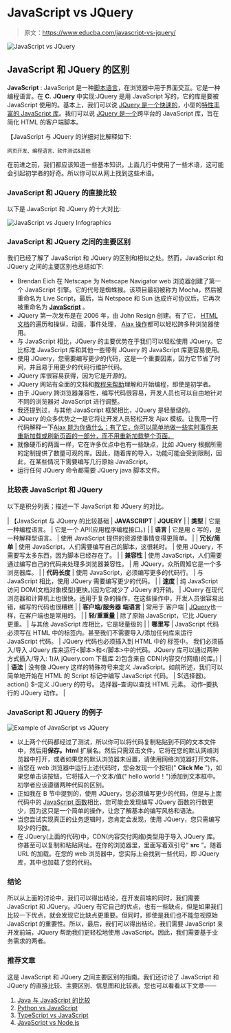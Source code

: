 # JavaScript vs JQuery

> 原文：<https://www.educba.com/javascript-vs-jquery/>

![JavaScript vs JQuery](img/6eb86c334b6c1858d247f6abdc3a79a7.png)



## JavaScript 和 JQuery 的区别

**JavaScript** : JavaScript 是一种[脚本语言](https://www.educba.com/programming-vs-scripting/)，在浏览器中用于界面交互。它是一种编程语言。在 **C.** **JQuery** 中实现:JQuery 是用 JavaScript 写的，它的库是要被 JavaScript 使用的。基本上，我们可以说 [JQuery 是一个快速的](https://www.educba.com/jquery-alternatives/)，小型的[特性丰富的 JavaScript 库](https://www.educba.com/javascript-interview-questions/)。我们可以说 [JQuery 是一个](https://www.educba.com/what-is-jquery/)跨平台的 JavaScript 库，旨在简化 HTML 的客户端脚本。

【JavaScript 与 JQuery 的详细对比解释如下:

<small>网页开发、编程语言、软件测试&其他</small>

在前进之前，我们都应该知道一些基本知识。上面几行中使用了一些术语，这可能会引起初学者的好奇。所以你可以从网上找到这些术语。

### JavaScript 和 JQuery 的直接比较

以下是 JavaScript 和 JQuery 的十大对比:

![JavaScript vs Jquery Infographics](img/fbc49a11172c1cbf87f3052999c5379d.png)



### JavaScript 和 JQuery 之间的主要区别

我们已经了解了 JavaScript 和 JQuery 的区别和相似之处。然而，JavaScript 和 JQuery 之间的主要区别也总结如下:

*   Brendan Eich 在 Netscape 为 Netscape Navigator web 浏览器创建了第一个 JavaScript 引擎。它的代号是蜘蛛猴。该项目最初被称为 Mocha，然后被重命名为 Live Script，最后，当 Netspace 和 Sun 达成许可协议后，它再次被重命名为 [**JavaScript**](https://www.educba.com/javascript-vs-jquery/) 。
*   JQuery 第一次发布是在 2006 年，由 John Resign 创建。有了它， [HTML 文档](https://www.educba.com/html-interview-questions/)的遍历和操纵，动画，事件处理， [Ajax 操作](https://www.educba.com/ajax-interview-questions/)都可以轻松跨多种浏览器使用。
*   与 JavaScript 相比，JQuery 的主要优势在于我们可以轻松使用 JQuery。它比标准 JavaScript 库和其他一些带有 JQuery 的 JavaScript 库更容易使用。
*   使用 JQuery，您需要编写更少的代码，这是一个重要因素，因为它节省了时间，并且易于用更少的代码行维护代码。
*   JQuery 库很容易获得，因为它是开源的。
*   JQuery 网站有全面的文档和[教程来帮助](https://www.educba.com/get-help-in-powershell/)理解和开始编程，即使是初学者。
*   由于 JQuery 跨浏览器兼容性，编写代码很容易，开发人员也可以自由地针对不同的浏览器对 JavaScript 进行调整。
*   我还提到过，与其他 JavaScript 框架相比，JQuery 是轻量级的。
*   JQuery 的众多优势之一是它将让开发人员轻松开发 Ajax 模板。让我用一行代码解释一下[Ajax 能为你做什么；有了它，你可以简单地做一些实时事件来重新加载或刷新页面的一部分，而不用重新加载整个页面。](https://www.educba.com/what-is-ajax/)
*   就像硬币的两面一样，它在许多优点中也有一些缺点，比如 JQuery 根据所需的定制提供了数量可观的库。因此，随着库的导入，功能可能会受到限制，因此，在某些情况下需要编写几行原始 JavaScript。
*   运行任何 JQuery 命令都需要 JQuery java 脚本文件。

### 比较表 JavaScript 和 JQuery

以下是积分列表；描述一下 JavaScript 和 JQuery 的对比。

| 【JavaScript 与 JQuery 的比较基础 | **JAVASCRIPT** | **JQUERY** |
| **类型** | 它是一种编程语言。 | 它是一个 API(应用程序编程接口。) |
| **语言** | 它是用 c 写的，是一种解释型语言。 | 使用 JavaScript 提供的资源使事情变得更简单。 |
| **冗长/简单** | 使用 JavaScript，人们需要编写自己的脚本，这很耗时。 | 使用 JQuery，不需要写太多东西，因为脚本已经存在了。 |
| **兼容性** | 使用 JavaScript，人们需要通过编写自己的代码来处理多浏览器兼容性。 | 用 JQuery，众所周知它是一个多浏览器库。 |
| **代码长度** | 使用 JavaScript，必须编写更多的代码行。 | 与 JavaScript 相比，使用 JQuery 需要编写更少的代码。 |
| **速度** | 纯 JavaScript 访问 DOM(文档对象模型)更快。)因为它减少了 JQuery 的开销。 | JQuery 在现代浏览器和计算机上也很快。适用于复杂的操作，在这些操作中，开发人员很容易出错，编写的代码也很糟糕 |
| **客户端/服务器**
**端语言** | 常用于
客户端 | [JQuery](https://www.educba.com/jquery-queryselector/)也一样，在客户端也是常用的。 |
| **轻/重重量** | 除了原始 JavaScript，它比 JQuery 更重。 | 与其他 JavaScript 库相比，它是轻量级的 |
| **哪里写** | JavaScript 代码必须写在 HTML 中的标签内。甚至我们不需要导入/添加任何库来运行 JavaScript 代码。 | JQuery 代码也必须插入到 HTML 中的
标签中。
我们必须插入/导入 JQuery 库来运行<脚本>和</脚本>中的代码。JQuery 库可以通过两种方式插入/导入:
1)从 jQuery.com 下载库
2)包含来自 CDN(内容交付网络)的库。) |
| **语法** | 没有像 JQuery 这样的特殊符号来定义 JavaScript。如前所述，我们可以简单地开始在 HTML 的 Script 标记中编写 JavaScript 代码。 | $(选择器)。action()
$–定义
JQuery 的符号。
选择器–查询以查找
HTML 元素。
动作–要执行的 JQuery 动作。 |

### JavaScript 和 JQuery 的例子

![Example of JavaScript vs JQuery](img/eb68738a15881f0450d691d7e27b5223.png)



*   以上两个代码都经过了测试，所以你可以将代码复制粘贴到不同的文本文件中，然后用**保存。html** 扩展名。然后只需双击文件，它将在您的默认网络浏览器中打开，或者如果您的默认浏览器未设置，请使用网络浏览器打开文件。
*   当您在 web 浏览器中运行上述代码时，您会发现一个按钮(" **Click Me** ")，如果您单击该按钮，它将插入一个文本/值(" hello world！")添加到文本框中。初学者应该遵循两种代码的区别。
*   正如我在 B 节中提到的，使用 JQuery，您必须编写更少的代码，但是与上面代码中的 [JavaScript 函数](https://www.educba.com/javascript-vs-vbscript/)相比，您可能会发现编写 JQuery 函数的行数更少，因为这只是一个简单的操作，让您了解基本的编写风格和语法。
*   当您尝试实现真正的业务逻辑时，您肯定会发现，使用 JQuery，您只需编写较少的行数。
*   在 JQuery(上面的代码)中，CDN(内容交付网络)类型用于导入 JQuery 库。你甚至可以复制和粘贴网址。在你的浏览器里，里面写着双引号“ **src** ”。随着 URL 的加载。在您的 web 浏览器中，您实际上会找到一些代码，即 JQuery 库，其中也加载了您的代码。

### 结论

所以从上面的讨论中，我们可以得出结论，在开发前端的同时，我们需要 JavaScript 和 JQuery。JQuery 有它自己的优点，也有一些缺点，但是如果我们比较一下优点，就会发现它比缺点更重要。但同时，即使是我们也不能忽视原始 JavaScript 的重要性。所以，最后，我们可以得出结论，我们需要 JavaScript 来开发前端，JQuery 帮助我们更轻松地使用 JavaScript。因此，我们需要基于业务需求的两者。

### 推荐文章

这是 JavaScript 和 JQuery 之间主要区别的指南。我们还讨论了 JavaScript 和 JQuery 的直接比较、主要区别、信息图和比较表。您也可以看看以下文章——

1.  [Java 与 JavaScript 的比较](https://www.educba.com/java-vs-javascript/)
2.  [Python vs JavaScript](https://www.educba.com/python-vs-javascript/)
3.  [TypeScript vs JavaScript](https://www.educba.com/typescript-vs-javascript/)
4.  [JavaScript vs Node.js](https://www.educba.com/javascript-vs-node-dot-js/)





